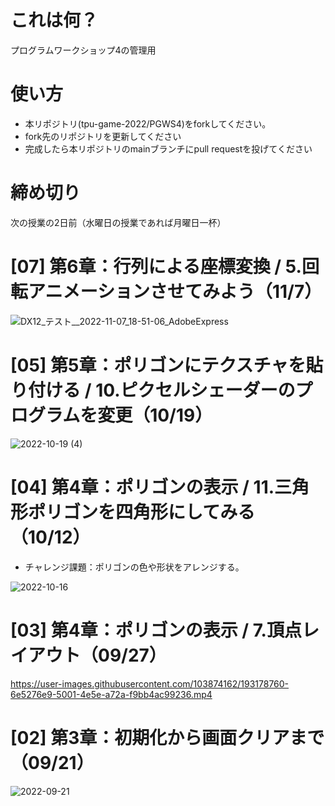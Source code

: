 # これは何？
プログラムワークショップ4の管理用

# 使い方

- 本リポジトリ(tpu-game-2022/PGWS4)をforkしてください。
- fork先のリポジトリを更新してください
- 完成したら本リポジトリのmainブランチにpull requestを投げてください


# 締め切り
次の授業の2日前（水曜日の授業であれば月曜日一杯）  


# [07] 第6章：行列による座標変換 / 5.回転アニメーションさせてみよう（11/7）  

![DX12_テスト__2022-11-07_18-51-06_AdobeExpress](https://user-images.githubusercontent.com/103874162/200283259-541c1df3-c867-4a78-9280-4c578e8de406.gif)  


# [05] 第5章：ポリゴンにテクスチャを貼り付ける / 10.ピクセルシェーダーのプログラムを変更（10/19）

![2022-10-19 (4)](https://user-images.githubusercontent.com/103874162/197328495-7d9f640f-dfd7-4415-83ab-39f513263c35.png)  


# [04] 第4章：ポリゴンの表示 / 11.三角形ポリゴンを四角形にしてみる（10/12）
 - チャレンジ課題：ポリゴンの色や形状をアレンジする。

![2022-10-16](https://user-images.githubusercontent.com/103874162/196028569-5e48e1d3-e642-428f-bd1d-dc7bd855c21e.png)  


# [03] 第4章：ポリゴンの表示 / 7.頂点レイアウト（09/27）

https://user-images.githubusercontent.com/103874162/193178760-6e5276e9-5001-4e5e-a72a-f9bb4ac99236.mp4  


# [02] 第3章：初期化から画面クリアまで（09/21）

![2022-09-21](https://user-images.githubusercontent.com/103874162/191472908-105389c0-634a-4ee4-9f90-0442512c53e0.png)  
